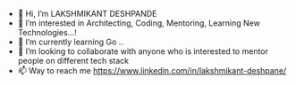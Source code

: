 - 👋 Hi, I’m LAKSHMIKANT DESHPANDE
- 👀 I’m interested in Architecting, Coding, Mentoring, Learning New Technologies...!
- 🌱 I’m currently learning Go ..
- 💞️ I’m looking to collaborate with anyone who is interested to mentor people on different tech stack
- 📫 Way to reach me https://www.linkedin.com/in/lakshmikant-deshpane/

<!---
lakshmikant4u/lakshmikant4u is a ✨ special ✨ repository because its `README.md` (this file) appears on your GitHub profile.
You can click the Preview link to take a look at your changes.
--->
